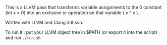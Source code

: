 This is a LLVM pass that transforms variable assignments to the 0 constant (int x = 0) into an exclusive or operation on that variable ( x ^ x ).

Written with LLVM and Clang 3.8 svn.

To run it : put your LLVM object tree in $PATH (or export it into the script)  and run `./run.sh`

